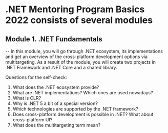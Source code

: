 # .NET Mentoring Program Basics 2022 consists of several modules
## Module 1. .NET Fundamentals
-- In this module, you will go through .NET ecosystem, its implementations and get an overview of the cross-platform development options via multitargeting. As a result of the module, you will create two projects in .NET Framework and .NET Core and a shared library.  

Questions for the self-check:

1. What does the .NET ecosystem provide?
2. What are .NET implementations? Which ones are used nowadays?
3. What is CLR?
4. Why is .NET 5 a bit of a special version?
5. Which technologies are supported by the .NET framework?
6. Does cross-platform development is possible in .NET? What about cross-platform UI?
7. What does the multitargeting term mean?
